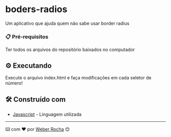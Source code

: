 # boders-radios

Um aplicativo que ajuda quem não sabe usar border radius

### 📋 Pré-requisitos

Ter todos os arquivos do repositório baixados no computador


## ⚙️ Executando

Execute o arquivo index.html e faça modificações em cada seletor de número!


## 🛠️ Construído com

* [Javascript](https://developer.mozilla.org/pt-BR/docs/Web/JavaScript) - Linguagem utilizada

---
⌨️ com ❤️ por [Weber Rocha](https://weberrocha.com) 😊
